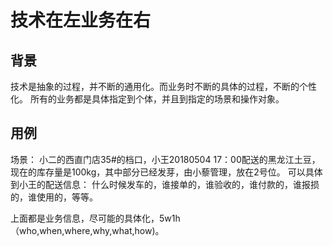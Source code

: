 # 技术在左业务在右
## 背景
技术是抽象的过程，并不断的通用化。而业务时不断的具体的过程，不断的个性化。
所有的业务都是具体指定到个体，并且到指定的场景和操作对象。

## 用例
场景： 小二的西直门店35#的档口，小王20180504 17：00配送的黑龙江土豆，现在的库存量是100kg，其中部分已经发芽，由小藜管理，放在2号位。
可以具体到小王的配送信息： 什么时候发车的，谁接单的，谁验收的，谁付款的，谁报损的，谁使用的，等等。

上面都是业务信息，尽可能的具体化，5w1h（who,when,where,why,what,how)。


